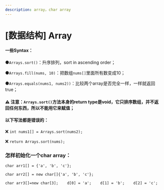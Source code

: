 ```yaml
---
description: array，char array
---
```


# \[数据结构\] Array

#### 一些Syntax：

●`Arrays.sort()`：升序排列，sort in ascending order；

●`Arrays.fill(nums, 10)`：把数组`nums[]`里面所有数变成10；

●`Arrays.equals(nums1, nums2))`：比较两个array是否完全一样，一样就返回true；



#### ⚠️  注意：`Arrays.sort()`方法本身的return type是void，它只排序数组，并不返回任何东西，所以不能用它来赋值；

#### 以下写法都是错误的：

❌   `int nums1[] = Arrays.sort(nums2);`

❌   `return Arrays.sort(nums);`





### 怎样初始化一个char array：

`char arr1[] = {'a', 'b', 'c'};`

`char arr2[] = new char[]{'a', 'b', 'c'};`

`char arr3[]=new char[3];   
d[0] = 'a';   
d[1] = 'b';   
d[2] = 'c';`





